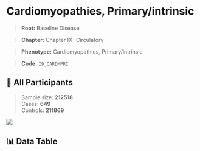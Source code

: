 # Cardiomyopathies, Primary/intrinsic

> **Root:** Baseline Disease  

> **Chapter:** Chapter IX- Circulatory  

> **Phenotype:** Cardiomyopathies, Primary/intrinsic  

> **Code:** `I9_CARDMPRI`

## 🧪 All Participants  
> Sample size: **212518**  
> Cases: **649**  
> Controls: **211869**
<img src="/Sensitive/Figures/ALL/Incidence/I9_CARDMPRI.png"/>

## 📊 Data Table
<CsvTableMRF src="/Sensitive/Data/ALL/Incidence/COX_I9_CARDMPRI.csv"/>

